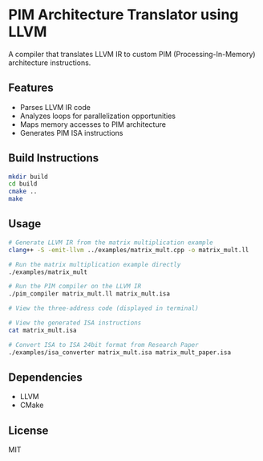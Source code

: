 # PIM Architecture Translator using LLVM

A compiler that translates LLVM IR to custom PIM (Processing-In-Memory) architecture instructions.

## Features
- Parses LLVM IR code
- Analyzes loops for parallelization opportunities
- Maps memory accesses to PIM architecture
- Generates PIM ISA instructions

## Build Instructions
```bash
mkdir build
cd build
cmake ..
make
```

## Usage
```bash
# Generate LLVM IR from the matrix multiplication example
clang++ -S -emit-llvm ../examples/matrix_mult.cpp -o matrix_mult.ll

# Run the matrix multiplication example directly
./examples/matrix_mult

# Run the PIM compiler on the LLVM IR
./pim_compiler matrix_mult.ll matrix_mult.isa

# View the three-address code (displayed in terminal)

# View the generated ISA instructions
cat matrix_mult.isa

# Convert ISA to ISA 24bit format from Research Paper
./examples/isa_converter matrix_mult.isa matrix_mult_paper.isa
```
## Dependencies
- LLVM
- CMake

## License
MIT